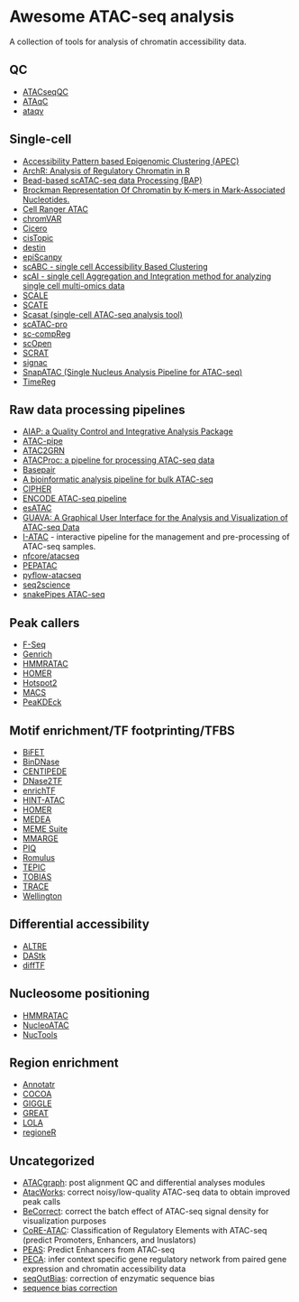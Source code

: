 # Awesome ATAC-seq analysis

A collection of tools for analysis of chromatin accessibility data.

## QC

- [ATACseqQC](https://bioconductor.org/packages/release/bioc/html/ATACseqQC.html)
- [ATAqC](https://github.com/kundajelab/ataqc)
- [ataqv](https://github.com/ParkerLab/ataqv)

## Single-cell

- [Accessibility Pattern based Epigenomic Clustering (APEC)](https://github.com/QuKunLab/APEC)
- [ArchR: Analysis of Regulatory Chromatin in R](https://github.com/GreenleafLab/ArchR)
- [Bead-based scATAC-seq data Processing (BAP)](https://github.com/caleblareau/bap)
- [Brockman Representation Of Chromatin by K-mers in Mark-Associated Nucleotides.](https://carldeboer.github.io/brockman.html)
- [Cell Ranger ATAC](https://support.10xgenomics.com/single-cell-atac/software/pipelines/latest/what-is-cell-ranger-atac)
- [chromVAR](https://github.com/GreenleafLab/chromVAR)
- [Cicero](https://cole-trapnell-lab.github.io/cicero-release/)
- [cisTopic](https://github.com/aertslab/cisTopic)
- [destin](https://github.com/urrutiag/destin)
- [epiScanpy](https://github.com/colomemaria/epiScanpy)
- [scABC - single cell Accessibility Based Clustering](https://github.com/SUwonglab/scABC)
- [scAI - single cell Aggregation and Integration method for analyzing single cell multi-omics data](https://github.com/amsszlh/scAI)
- [SCALE](https://github.com/jsxlei/SCALE)
- [SCATE](https://github.com/zji90/SCATE)
- [Scasat (single-cell ATAC-seq analysis tool)](https://github.com/ManchesterBioinference/Scasat)
- [scATAC-pro](https://www.biorxiv.org/content/10.1101/824326v1.abstract)
- [sc-compReg](https://github.com/SUwonglab/sc-compReg)
- [scOpen](https://www.biorxiv.org/content/10.1101/865931v1.abstract)
- [SCRAT](https://zhiji.shinyapps.io/scrat/)
- [signac](https://satijalab.org/signac/)
- [SnapATAC (Single Nucleus Analysis Pipeline for ATAC-seq)](https://github.com/r3fang/SnapATAC)
- [TimeReg](https://github.com/SUwonglab/TimeReg)

## Raw data processing pipelines

- [AIAP: a Quality Control and Integrative Analysis Package](https://github.com/Zhang-lab/ATAC-seq_QC_analysis)
- [ATAC-pipe](https://academic.oup.com/bib/article/20/5/1934/5047123)
- [ATAC2GRN](https://github.com/ChioriniLab/ATAC2GRN)
- [ATACProc: a pipeline for processing ATAC-seq data](https://github.com/ay-lab/ATACProc)
- [Basepair](https://www.basepairtech.com/analysis/atac-seq/) 
- [A bioinformatic analysis pipeline for bulk ATAC-seq](https://github.com/shengyongniu/bulk_ATAC_seq)
- [CIPHER](https://github.com/c-guzman/cipher-workflow-platform)
- [ENCODE ATAC-seq pipeline](https://github.com/ENCODE-DCC/atac-seq-pipeline)
- [esATAC](https://www.bioconductor.org/packages/release/bioc/html/esATAC.html)
- [GUAVA: A Graphical User Interface for the Analysis and Visualization of ATAC-seq Data](https://github.com/MayurDivate/GUAVA)
- [I-ATAC](https://www.jax.org/research-and-faculty/resources/i-atac#) - interactive pipeline for the management and pre-processing of ATAC-seq samples.
- [nfcore/atacseq](https://github.com/nf-core/atacseq)
- [PEPATAC](http://pepatac.databio.org/en/latest/)
- [pyflow-atacseq](https://github.com/crazyhottommy/pyflow-ATACseq)
- [seq2science](https://github.com/vanheeringen-lab/seq2science)
- [snakePipes ATAC-seq](https://snakepipes.readthedocs.io/en/latest/content/workflows/ATAC-seq.html)

## Peak callers

- [F-Seq](http://fureylab.web.unc.edu/software/fseq/)
- [Genrich](https://github.com/jsh58/Genrich)
- [HMMRATAC](https://github.com/LiuLabUB/HMMRATAC)
- [HOMER](http://homer.ucsd.edu/homer/)
- [Hotspot2](https://github.com/Altius/hotspot2)
- [MACS](https://github.com/taoliu/MACS)
- [PeaKDEck](https://www.ccmp.ox.ac.uk/peakdeck)

## Motif enrichment/TF footprinting/TFBS

- [BiFET](https://github.com/UcarLab/BiFET)
- [BinDNase](https://research.cs.aalto.fi/csb/software/index.shtml)
- [CENTIPEDE](http://centipede.uchicago.edu/)
- [DNase2TF](https://sourceforge.net/projects/dnase2tfr/)
- [enrichTF](https://www.bioconductor.org/packages/release/bioc/html/enrichTF.html)
- [HINT-ATAC](https://link.springer.com/article/10.1186/s13059-019-1642-2)
- [HOMER](http://homer.ucsd.edu/homer/)
- [MEDEA](https://github.com/BulykLab/MEDEA)
- [MEME Suite](http://meme-suite.org/)
- [MMARGE](https://github.com/vlink/marge/)
- [PIQ](http://piq.csail.mit.edu/)
- [Romulus](https://github.com/ajank/Romulus)
- [TEPIC](https://github.com/schulzlab/TEPIC)
- [TOBIAS](https://github.com/loosolab/TOBIAS)
- [TRACE](https://www.biorxiv.org/content/10.1101/801001v1.abstract)
- [Wellington](https://github.com/jpiper/pyDNase)

## Differential accessibility

- [ALTRE](https://mathelab.github.io/ALTRE/)
- [DAStk](https://github.com/Dowell-Lab/DAStk)
- [diffTF](https://difftf.readthedocs.io/en/latest/)

## Nucleosome positioning

- [HMMRATAC](https://academic.oup.com/nar/article/47/16/e91/5519166)
- [NucleoATAC](https://nucleoatac.readthedocs.io/en/latest/)
- [NucTools](https://link.springer.com/article/10.1186/s12864-017-3580-2)

## Region enrichment

- [Annotatr](https://bioconductor.org/packages/release/bioc/html/annotatr.html)
- [COCOA](http://code.databio.org/COCOA/index.html)
- [GIGGLE](https://github.com/ryanlayer/giggle)
- [GREAT](http://great.stanford.edu/public/html/)
- [LOLA](https://github.com/nsheff/LOLA)
- [regioneR](http://bioconductor.org/packages/release/bioc/html/regioneR.html)

## Uncategorized

- [ATACgraph](https://github.com/RitataLU/ATACgraph): post alignment QC and differential analyses modules
- [AtacWorks](https://github.com/clara-genomics/AtacWorks): correct noisy/low-quality ATAC-seq data to obtain improved peak calls
- [BeCorrect](https://github.com/Zhang-lab/BeCorrect): correct the batch effect of ATAC-seq signal density for visualization purposes
- [CoRE-ATAC](https://github.com/UcarLab/CoRE-ATAC/): Classification of Regulatory Elements with ATAC-seq (predict Promoters, Enhancers, and Inuslators)
- [PEAS](https://github.com/UcarLab/PEAS): Predict Enhancers from ATAC-seq
- [PECA](https://github.com/SUwonglab/PECA): infer context specific gene regulatory network from paired gene expression and chromatin accessibility data
- [seqOutBias](https://guertinlab.github.io/seqOutBias/): correction of enzymatic sequence bias
- [sequence bias correction](https://github.com/txje/sequence-bias-adjustment)
